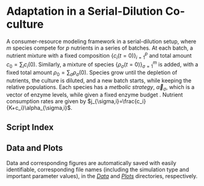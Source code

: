 # Adaptation in a Serial-Dilution Co-culture

A consumer-resource modeling framework in a serial-dilution setup, where $m$ species compete for $p$ nutrients in a series of batches. At each batch, a nutrient mixture with a fixed composition $\lbrace c_i(t=0)\rbrace_{i=1}^p$ and total amount $c_0=\sum_i c_i(0)$. Similarly, a mixture of species $\lbrace\rho_\sigma(t=0)\rbrace_{\sigma=1}^m$ is added, with a fixed total amount $\rho_0=\sum_\sigma \rho_\sigma(0)$. Species grow until the depletion of nutrients, the culture is diluted, and a new batch starts, while keeping the relative populations.
Each species has a *metbolic strategy*, $\vec{\alpha}_\sigma$, which is a vector of enzyme levels, while given a fixed enzyme budget . Nutrient consumption rates are given by $j_{\sigma,i}=\frac{c_i}{K+c_i}\alpha_{\sigma,i}$.

## Script Index



## Data and Plots

Data and corresponding figures are automatically saved with easily identifiable, corresponding file names (including the simulation type and important parameter values), in the [*Data*](Data/) and [*Plots*](Plots/) directories, respectively.
